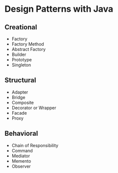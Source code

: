 # Design Patterns with Java
## Creational
- Factory
- Factory Method
- Abstract Factory
- Builder
- Prototype 
- Singleton

## Structural
- Adapter
- Bridge
- Composite
- Decorator or Wrapper
- Facade
- Proxy

## Behavioral
- Chain of Responsibility
- Command
- Mediator
- Memento
- Observer